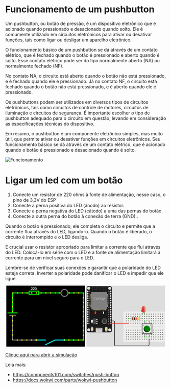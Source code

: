 # Funcionamento de um pushbutton

Um pushbutton, ou botão de pressão, é um dispositivo eletrônico que é acionado quando pressionado e desacionado quando solto. Ele é comumente utilizado em circuitos eletrônicos para ativar ou desativar funções, tais como ligar ou desligar um aparelho eletrônico.

O funcionamento básico de um pushbutton se dá através de um contato elétrico, que é fechado quando o botão é pressionado e aberto quando é solto. Esse contato elétrico pode ser do tipo normalmente aberto (NA) ou normalmente fechado (NF).

No contato NA, o circuito está aberto quando o botão não está pressionado, e é fechado quando ele é pressionado. Já no contato NF, o circuito está fechado quando o botão não está pressionado, e é aberto quando ele é pressionado.

Os pushbuttons podem ser utilizados em diversos tipos de circuitos eletrônicos, tais como circuitos de controle de motores, circuitos de iluminação e circuitos de segurança. É importante escolher o tipo de pushbutton adequado para o circuito em questão, levando em consideração as especificações técnicas do dispositivo.

Em resumo, o pushbutton é um componente eletrônico simples, mas muito útil, que permite ativar ou desativar funções em circuitos eletrônicos. Seu funcionamento básico se dá através de um contato elétrico, que é acionado quando o botão é pressionado e desacionado quando é solto.

![Funcionamento](https://components101.com/sites/default/files/component_pin/Push-button-Pinout.gif)

# Ligar um led com um botão
1. Conecte um resistor de 220 ohms à fonte de alimentação, nesse caso, o pino de 3,3V do ESP
2. Conecte a perna positiva do LED (ânodo) ao resistor.
3. Conecte a perna negativa do LED (cátodo) a uma das pernas do botão.
4. Conecte a outra perna do botão à conexão de terra (GND)..

Quando o botão é pressionado, ele completa o circuito e permite que a corrente flua através do LED, ligando-o. Quando o botão é liberado, o circuito é interrompido e o LED desliga.

É crucial usar o resistor apropriado para limitar a corrente que flui através do LED. Colocá-lo em série com o LED e a fonte de alimentação limitará a corrente para um nível seguro para o LED.

Lembre-se de verificar suas conexões e garantir que a polaridade do LED esteja correta. Inverter a polaridade pode danificar o LED e impedir que ele ligue.

<p align="center">
    <img src="Images/falstadCircuit.gif" alt="Circuito Falstad" width="49%"></img>
    <img src="Images/wokwiCircuit.gif" alt="Circuito Wokwi" width="49%"></img>
</p>

[Clique aqui para abrir a simulação](https://wokwi.com/projects/358939441632215041)

Leia mais:
- https://components101.com/switches/push-button
- https://docs.wokwi.com/parts/wokwi-pushbutton
